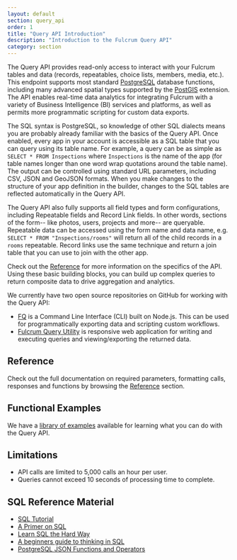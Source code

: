 ```yaml
---
layout: default
section: query_api
order: 1
title: "Query API Introduction"
description: "Introduction to the Fulcrum Query API"
category: section
---
```


The Query API provides read-only access to interact with your Fulcrum tables and data (records, repeatables, choice lists, members, media, etc.). This endpoint supports most standard [PostgreSQL](https://www.postgresql.org/) database functions, including many advanced spatial types supported by the [PostGIS](http://postgis.net/) extension. The API enables real-time data analytics for integrating Fulcrum with a variety of Business Intelligence (BI) services and platforms, as well as permits more programmatic scripting for custom data exports.

The SQL syntax is PostgreSQL, so knowledge of other SQL dialects means you are probably already familiar with the basics of the Query API. Once enabled, every app in your account is accessible as a SQL table that you can query using its table name. For example, a query can be as simple as `SELECT * FROM Inspections` where `Inspections` is the name of the app (for table names longer than one word wrap quotations around the table name). The output can be controlled using standard URL parameters, including CSV, JSON and GeoJSON formats. When you make changes to the structure of your app definition in the builder, changes to the SQL tables are reflected automatically in the Query API.

The Query API also fully supports all field types and form configurations, including Repeatable fields and Record Link fields. In other words, sections of the form-- like photos, users, projects and more-- are queryable. Repeatable data can be accessed using the form name and data name, e.g. `SELECT * FROM "Inspections/rooms"` will return all of the child records in a `rooms` repeatable. Record links use the same technique and return a join table that you can use to join with the other app.

Check out the [Reference](/query-api/reference/) for more information on the specifics of the API. Using these basic building blocks, you can build up complex queries to return composite data to drive aggregation and analytics.

We currently have two open source repositories on GitHub for working with the Query API:

* [FQ](https://github.com/fulcrumapp/fq) is a Command Line Interface (CLI) built on Node.js. This can be used for programmatically exporting data and scripting custom workflows.
* [Fulcrum Query Utility](https://github.com/fulcrumapp/fulcrum-query-utility) is responsive web application for writing and executing queries and viewing/exporting the returned data.

## Reference

Check out the full documentation on required parameters, formatting calls, responses and functions by browsing the [Reference](/query-api/reference/) section.

## Functional Examples

We have a [library of examples](/query-api/examples/) available for learning what you can do with the Query API.

## Limitations

- API calls are limited to 5,000 calls an hour per user.
- Queries cannot exceed 10 seconds of processing time to complete.

## SQL Reference Material

 - [SQL Tutorial](http://sqlzoo.net/)
 - [A Primer on SQL](https://leanpub.com/aprimeronsql/read)
 - [Learn SQL the Hard Way](http://sql.learncodethehardway.org/)
 - [A beginners guide to thinking in SQL](http://www.sohamkamani.com/blog/2016/07/07/a-beginners-guide-to-sql/)
 - [PostgreSQL JSON Functions and Operators](https://www.postgresql.org/docs/current/static/functions-json.html)
